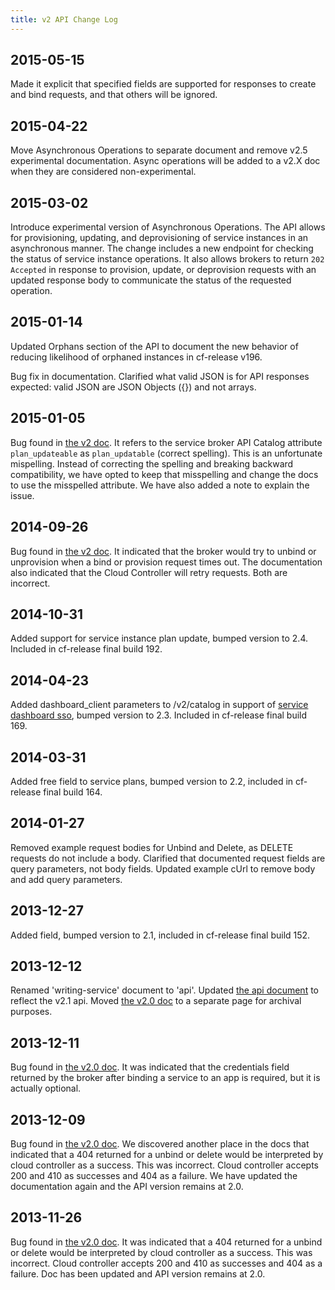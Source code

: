 ```yaml
---
title: v2 API Change Log
---
```


## 2015-05-15 ##
Made it explicit that specified fields are supported for responses to create and bind requests, and that others will be ignored.

## 2015-04-22 ##
Move Asynchronous Operations to separate document and remove v2.5 experimental documentation. Async operations will be added to a v2.X doc when they are considered non-experimental.

## 2015-03-02 ##
Introduce experimental version of Asynchronous Operations. The API allows for provisioning, updating, and deprovisioning of service instances in an asynchronous manner. The change includes a new endpoint for checking the status of service instance operations. It also allows brokers to return `202 Accepted` in response to provision, update, or deprovision requests with an updated response body to communicate the status of the requested operation.

## 2015-01-14 ##
Updated Orphans section of the API to document the new behavior of reducing likelihood of orphaned instances in cf-release v196.

Bug fix in documentation. Clarified what valid JSON is for API responses expected: valid JSON are JSON Objects ({}) and not arrays.

## 2015-01-05 ##
Bug found in [the v2 doc](api.html). It refers to the service broker API Catalog attribute `plan_updateable` as `plan_updatable` (correct spelling). This is an unfortunate mispelling. Instead of correcting the spelling and breaking backward compatibility, we have opted to keep that misspelling and change the docs to use the misspelled attribute. We have also added a note to explain the issue.

## 2014-09-26 ##
Bug found in [the v2 doc](api.html). It indicated that the broker would try to
unbind or unprovision when a bind or provision request times out. The
documentation also indicated that the Cloud Controller will retry requests.
Both are incorrect.

## 2014-10-31 ##
Added support for service instance plan update, bumped version to 2.4. Included in cf-release final build 192.

## 2014-04-23 ##
Added dashboard_client parameters to /v2/catalog in support of [service dashboard sso](dashboard-sso.html), bumped version to 2.3. Included in cf-release final build 169.

## 2014-03-31 ##
Added free field to service plans, bumped version to 2.2, included in cf-release final build 164.

## 2014-01-27 ##
Removed example request bodies for Unbind and Delete, as DELETE requests do not
include a body. Clarified that documented request fields are query parameters,
not body fields. Updated example cUrl to remove body and add query
parameters.

## 2013-12-27 ##
Added field, bumped version to 2.1, included in cf-release final build 152.

## 2013-12-12 ##
Renamed 'writing-service' document to 'api'. Updated [the api document](api.html) to reflect the v2.1 api.  Moved [the v2.0 doc](api-v2.0.html) to a separate page for archival purposes.

## 2013-12-11 ##
Bug found in [the v2.0 doc](api-v2.0.html). It was indicated that the
credentials field returned by the broker after binding a service to an app is
required, but it is actually optional.

## 2013-12-09 ##
Bug found in [the v2.0 doc](api-v2.0.html). We discovered another place in the
docs that indicated that a 404 returned for a unbind or delete would be
interpreted by cloud controller as a success. This was incorrect. Cloud
controller accepts 200 and 410 as successes and 404 as a failure. We have
updated the documentation again and the API version remains at 2.0.

## 2013-11-26 ##
Bug found in [the v2.0 doc](api-v2.0.html). It was indicated that a 404
returned for a unbind or delete would be interpreted by cloud controller as a
success. This was incorrect. Cloud controller accepts 200 and 410 as successes
and 404 as a failure. Doc has been updated and API version remains at 2.0.
